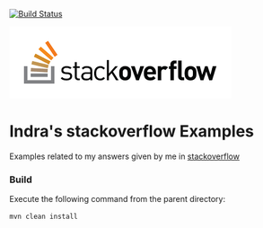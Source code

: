 [![Build Status][travis-badge]][travis-badge-url]

![](./img/stackoverflow.png)

Indra's stackoverflow Examples
=================================
Examples related to my answers given by me in [stackoverflow](https://stackoverflow.com/users/8012379/indra-basak)

### Build
Execute the following command from the parent directory:
```
mvn clean install
```


[travis-badge]: https://travis-ci.org/indrabasak/stackoverflow-indra.svg?branch=master
[travis-badge-url]: https://travis-ci.org/indrabasak/stackoverflow-indra/